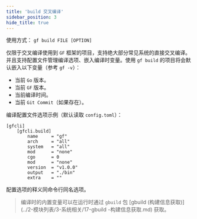 ```yaml
---
title: 'build 交叉编译'
sidebar_position: 3
hide_title: true
---
```


使用方式： `gf build FILE [OPTION]`

仅限于交叉编译使用到 `GF` 框架的项目，支持绝大部分常见系统的直接交叉编译。并且支持配置文件管理编译选项、嵌入编译时变量。使用 `gf build` 的项目将会默认嵌入以下变量（参考 `gf -v`）：

- 当前 `Go` 版本。
- 当前 `GF` 版本。
- 当前编译时间。
- 当前 `Git Commit`（如果存在）。

编译配置文件选项示例（默认读取 `config.toml`）：

```
[gfcli]
    [gfcli.build]
        name     = "gf"
        arch     = "all"
        system   = "all"
        mod      = "none"
        cgo      = 0
        mod      = "none"
        version  = "v1.0.0"
        output   = "./bin"
        extra    = ""
```

配置选项的释义同命令行同名选项。

> 编译时的内置变量可以在运行时通过 `gbuild` 包 [gbuild (构建信息获取)](../2-模块列表/3-系统相关/17-gbuild -构建信息获取.md) 获取。